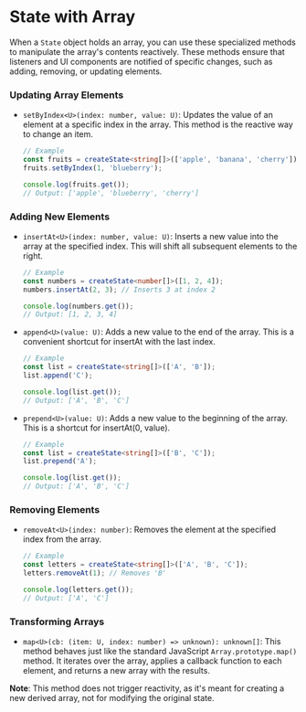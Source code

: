 # State with Array

When a `State` object holds an array, you can use these specialized methods to manipulate the array's contents reactively. These methods ensure that listeners and UI components are notified of specific changes, such as adding, removing, or updating elements.

### Updating Array Elements

- `setByIndex<U>(index: number, value: U)`: Updates the value of an element at a specific index in the array. This method is the reactive way to change an item.
  ```typescript
  // Example
  const fruits = createState<string[]>(['apple', 'banana', 'cherry']);
  fruits.setByIndex(1, 'blueberry');

  console.log(fruits.get());
  // Output: ['apple', 'blueberry', 'cherry']
  ```

### Adding New Elements

- `insertAt<U>(index: number, value: U)`: Inserts a new value into the array at the specified index. This will shift all subsequent elements to the right.

  ```typescript
  // Example
  const numbers = createState<number[]>([1, 2, 4]);
  numbers.insertAt(2, 3); // Inserts 3 at index 2

  console.log(numbers.get());
  // Output: [1, 2, 3, 4]
  ```

- `append<U>(value: U)`: Adds a new value to the end of the array. This is a convenient shortcut for insertAt with the last index.

  ```typescript
  // Example
  const list = createState<string[]>(['A', 'B']);
  list.append('C');

  console.log(list.get());
  // Output: ['A', 'B', 'C']
  ```

- `prepend<U>(value: U)`: Adds a new value to the beginning of the array. This is a shortcut for insertAt(0, value).
  ```typescript
  // Example
  const list = createState<string[]>(['B', 'C']);
  list.prepend('A');

  console.log(list.get());
  // Output: ['A', 'B', 'C']
  ```

### Removing Elements

- `removeAt<U>(index: number)`: Removes the element at the specified index from the array.
  ```typescript
  // Example
  const letters = createState<string[]>(['A', 'B', 'C']);
  letters.removeAt(1); // Removes 'B'

  console.log(letters.get());
  // Output: ['A', 'C']
  ```

### Transforming Arrays

- `map<U>(cb: (item: U, index: number) => unknown): unknown[]`: This method behaves just like the standard JavaScript `Array.prototype.map()` method. It iterates over the array, applies a callback function to each element, and returns a new array with the results.

**Note**: This method does not trigger reactivity, as it's meant for creating a new derived array, not for modifying the original state.
